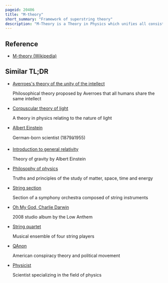 ```yaml
---
pageid: 20406
title: "M-theory"
short_summary: "Framework of superstring theory"
description: "M-Theory is a Theory in Physics which unifies all consistent Versions of superstring Theory. Edward witten first conjectured the Existence of such a Theory at a 1995 String Theory Conference at the University of southern California. Witten's Announcement inspired a Flurry of Research Activities known as the second Superstring Revolution. Prior to witten's Announcement String Theorists identified five Versions of superstring Theory. Although these Theories initially appeared very different Work by many Physicists showed that the Theories were related in Intricate and nontrivial Ways. Physicists found that apparently distinct Theories could be unified by mathematical Transformations called S-Duality and T-Duality. Witten's Conjecture was in Part based on the Existence of these Dualities and partly on the Relationship between string Theories and a Field Theory called eleven-dimensional Supergravity."
---
```


## Reference

- [M-theory (Wikipedia)](https://en.wikipedia.org/?curid=20406)

## Similar TL;DR

- [Averroes's theory of the unity of the intellect](/tldr/en/averroess-theory-of-the-unity-of-the-intellect)

  Philosophical theory proposed by Averroes that all humans share the same intellect

- [Corpuscular theory of light](/tldr/en/corpuscular-theory-of-light)

  A theory in physics relating to the nature of light

- [Albert Einstein](/tldr/en/albert-einstein)

  German-born scientist (1879â1955)

- [Introduction to general relativity](/tldr/en/introduction-to-general-relativity)

  Theory of gravity by Albert Einstein

- [Philosophy of physics](/tldr/en/philosophy-of-physics)

  Truths and principles of the study of matter, space, time and energy

- [String section](/tldr/en/string-section)

  Section of a symphony orchestra composed of string instruments

- [Oh My God, Charlie Darwin](/tldr/en/oh-my-god-charlie-darwin)

  2008 studio album by the Low Anthem

- [String quartet](/tldr/en/string-quartet)

  Musical ensemble of four string players

- [QAnon](/tldr/en/qanon)

  American conspiracy theory and political movement

- [Physicist](/tldr/en/physicist)

  Scientist specializing in the field of physics
